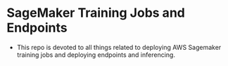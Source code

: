 # SageMaker Training Jobs and Endpoints
* This repo is devoted to all things related to deploying AWS Sagemaker training jobs and deploying endpoints and inferencing.
